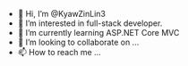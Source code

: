 - 👋 Hi, I’m @KyawZinLin3
- 👀 I’m interested in full-stack developer.
- 🌱 I’m currently learning ASP.NET Core MVC
- 💞️ I’m looking to collaborate on ...
- 📫 How to reach me ...

<!---
KyawZinLin3/KyawZinLin3 is a ✨ special ✨ repository because its `README.md` (this file) appears on your GitHub profile.
You can click the Preview link to take a look at your changes.
--->
